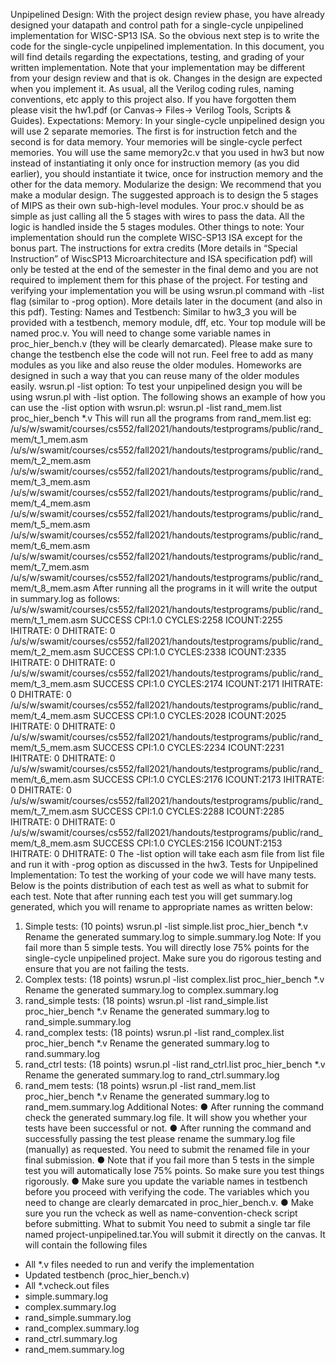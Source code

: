 Unpipelined Design:
With the project design review phase, you have already designed your datapath and control
path for a single-cycle unpipelined implementation for WISC-SP13 ISA. So the obvious next
step is to write the code for the single-cycle unpipelined implementation. In this document, you
will find details regarding the expectations, testing, and grading of your written implementation.
Note that your implementation may be different from your design review and that is ok. Changes
in the design are expected when you implement it.
As usual, all the Verilog coding rules, naming conventions, etc apply to this project also. If you
have forgotten them please visit the hw1.pdf (or Canvas-> Files-> Verilog Tools, Scripts &
Guides).
Expectations:
Memory:
In your single-cycle unpipelined design you will use 2 separate memories. The first is for
instruction fetch and the second is for data memory. Your memories will be single-cycle perfect
memories. You will use the same memory2c.v that you used in hw3 but now instead of
instantiating it only once for instruction memory (as you did earlier), you should instantiate it
twice, once for instruction memory and the other for the data memory.
Modularize the design:
We recommend that you make a modular design. The suggested approach is to design the 5
stages of MIPS as their own sub-high-level modules. Your proc.v should be as simple as just
calling all the 5 stages with wires to pass the data. All the logic is handled inside the 5 stages
modules.
Other things to note:
Your implementation should run the complete WISC-SP13 ISA except for the bonus part. The
instructions for extra credits (More details in “Special Instruction” of WiscSP13 Microarchitecture
and ISA specification pdf) will only be tested at the end of the semester in the final demo and
you are not required to implement them for this phase of the project.
For testing and verifying your implementation you will be using wsrun.pl command with -list flag
(similar to -prog option). More details later in the document (and also in this pdf).
Testing:
Names and Testbench:
Similar to hw3_3 you will be provided with a testbench, memory module, dff, etc. Your top
module will be named proc.v. You will need to change some variable names in
proc_hier_bench.v (they will be clearly demarcated). Please make sure to change the
testbench else the code will not run.
Feel free to add as many modules as you like and also reuse the older modules. Homeworks
are designed in such a way that you can reuse many of the older modules easily.
wsrun.pl -list option:
To test your unpipelined design you will be using wsrun.pl with -list option. The following shows
an example of how you can use the -list option with wsrun.pl:
wsrun.pl -list rand_mem.list proc_hier_bench *.v
This will run all the programs from rand_mem.list eg:
/u/s/w/swamit/courses/cs552/fall2021/handouts/testprograms/public/rand_mem/t_1_mem.asm
/u/s/w/swamit/courses/cs552/fall2021/handouts/testprograms/public/rand_mem/t_2_mem.asm
/u/s/w/swamit/courses/cs552/fall2021/handouts/testprograms/public/rand_mem/t_3_mem.asm
/u/s/w/swamit/courses/cs552/fall2021/handouts/testprograms/public/rand_mem/t_4_mem.asm
/u/s/w/swamit/courses/cs552/fall2021/handouts/testprograms/public/rand_mem/t_5_mem.asm
/u/s/w/swamit/courses/cs552/fall2021/handouts/testprograms/public/rand_mem/t_6_mem.asm
/u/s/w/swamit/courses/cs552/fall2021/handouts/testprograms/public/rand_mem/t_7_mem.asm
/u/s/w/swamit/courses/cs552/fall2021/handouts/testprograms/public/rand_mem/t_8_mem.asm
After running all the programs in it will write the output in summary.log as follows:
/u/s/w/swamit/courses/cs552/fall2021/handouts/testprograms/public/rand_mem/t_1_mem.asm
SUCCESS CPI:1.0 CYCLES:2258 ICOUNT:2255 IHITRATE: 0 DHITRATE: 0
/u/s/w/swamit/courses/cs552/fall2021/handouts/testprograms/public/rand_mem/t_2_mem.asm
SUCCESS CPI:1.0 CYCLES:2338 ICOUNT:2335 IHITRATE: 0 DHITRATE: 0
/u/s/w/swamit/courses/cs552/fall2021/handouts/testprograms/public/rand_mem/t_3_mem.asm
SUCCESS CPI:1.0 CYCLES:2174 ICOUNT:2171 IHITRATE: 0 DHITRATE: 0
/u/s/w/swamit/courses/cs552/fall2021/handouts/testprograms/public/rand_mem/t_4_mem.asm
SUCCESS CPI:1.0 CYCLES:2028 ICOUNT:2025 IHITRATE: 0 DHITRATE: 0
/u/s/w/swamit/courses/cs552/fall2021/handouts/testprograms/public/rand_mem/t_5_mem.asm
SUCCESS CPI:1.0 CYCLES:2234 ICOUNT:2231 IHITRATE: 0 DHITRATE: 0
/u/s/w/swamit/courses/cs552/fall2021/handouts/testprograms/public/rand_mem/t_6_mem.asm
SUCCESS CPI:1.0 CYCLES:2176 ICOUNT:2173 IHITRATE: 0 DHITRATE: 0
/u/s/w/swamit/courses/cs552/fall2021/handouts/testprograms/public/rand_mem/t_7_mem.asm
SUCCESS CPI:1.0 CYCLES:2288 ICOUNT:2285 IHITRATE: 0 DHITRATE: 0
/u/s/w/swamit/courses/cs552/fall2021/handouts/testprograms/public/rand_mem/t_8_mem.asm
SUCCESS CPI:1.0 CYCLES:2156 ICOUNT:2153 IHITRATE: 0 DHITRATE: 0
The -list option will take each asm file from list file and run it with -prog option as discussed in
the hw3.
Tests for Unpipelined Implementation:
To test the working of your code we will have many tests. Below is the points distribution of each
test as well as what to submit for each test. Note that after running each test you will get
summary.log generated, which you will rename to appropriate names as written below:
1. Simple tests: (10 points)
wsrun.pl -list simple.list proc_hier_bench *.v
Rename the generated summary.log to simple.summary.log
Note: If you fail more than 5 simple tests. You will directly lose 75% points for the single-cycle
unpipelined project. Make sure you do rigorous testing and ensure that you are not failing the
tests.
2. Complex tests: (18 points)
wsrun.pl -list complex.list proc_hier_bench *.v
Rename the generated summary.log to complex.summary.log
3. rand_simple tests: (18 points)
wsrun.pl -list rand_simple.list proc_hier_bench *.v
Rename the generated summary.log to rand_simple.summary.log
4. rand_complex tests: (18 points)
wsrun.pl -list rand_complex.list proc_hier_bench *.v
Rename the generated summary.log to rand.summary.log
5. rand_ctrl tests: (18 points)
wsrun.pl -list rand_ctrl.list proc_hier_bench *.v
Rename the generated summary.log to rand_ctrl.summary.log
6. rand_mem tests: (18 points)
wsrun.pl -list rand_mem.list proc_hier_bench *.v
Rename the generated summary.log to rand_mem.summary.log
Additional Notes:
● After running the command check the generated summary.log file. It will show you
whether your tests have been successful or not.
● After running the command and successfully passing the test please rename the
summary.log file (manually) as requested. You need to submit the renamed file in your
final submission.
● Note that if you fail more than 5 tests in the simple test you will automatically lose 75%
points. So make sure you test things rigorously.
● Make sure you update the variable names in testbench before you proceed with verifying
the code. The variables which you need to change are clearly demarcated in
proc_hier_bench.v.
● Make sure you run the vcheck as well as name-convention-check script before
submitting.
What to submit
You need to submit a single tar file named project-unpipelined.tar.You will submit it
directly on the canvas. It will contain the following files
- All *.v files needed to run and verify the implementation
- Updated testbench (proc_hier_bench.v)
- All *.vcheck.out files
- simple.summary.log
- complex.summary.log
- rand_simple.summary.log
- rand_complex.summary.log
- rand_ctrl.summary.log
- rand_mem.summary.log
